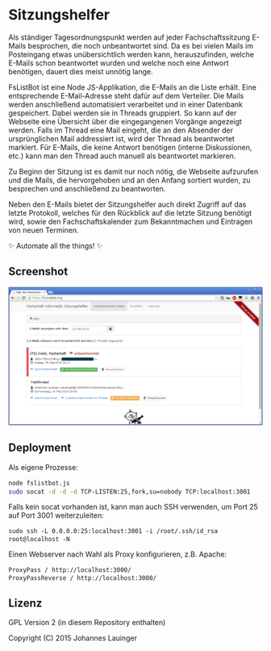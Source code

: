 # Sitzungshelfer

Als ständiger Tagesordnungspunkt werden auf jeder Fachschaftssitzung E-Mails besprochen, die noch unbeantwortet sind. Da es bei vielen Mails im Posteingang etwas unübersichtlich werden kann, herauszufinden, welche E-Mails schon beantwortet wurden und welche noch eine Antwort benötigen, dauert dies meist unnötig lange.

FsListBot ist eine Node JS-Applikation, die E-Mails an die Liste erhält. Eine entsprechende E-Mail-Adresse steht dafür auf dem Verteiler. Die Mails werden anschließend automatisiert verarbeitet und in einer Datenbank gespeichert. Dabei werden sie in Threads gruppiert. So kann auf der Webseite eine Übersicht über die eingegangenen Vorgänge angezeigt werden. Falls im Thread eine Mail eingeht, die an den Absender der ursprünglichen Mail addressiert ist, wird der Thread als beantwortet markiert. Für E-Mails, die keine Antwort benötigen (interne Diskussionen, etc.) kann man den Thread auch manuell als beantwortet markieren.

Zu Beginn der Sitzung ist es damit nur noch nötig, die Webseite aufzurufen und die Mails, die hervorgehoben und an den Anfang sortiert wurden, zu besprechen und anschließend zu beantworten.

Neben den E-Mails bietet der Sitzungshelfer auch direkt Zugriff auf das letzte Protokoll, welches für den Rückblick auf die letzte Sitzung benötigt wird, sowie den Fachschaftskalender zum Bekanntmachen und Eintragen von neuen Terminen.

:sparkles: Automate all the things! :sparkles:

## Screenshot

![FsListBot in Aktion](screenshot.png)

## Deployment

Als eigene Prozesse:

```bash
node fslistbot.js
sudo socat -d -d -d TCP-LISTEN:25,fork,su=nobody TCP:localhost:3001
```

Falls kein socat vorhanden ist, kann man auch SSH verwenden, um Port 25 auf Port 3001 weiterzuleiten:

    sudo ssh -L 0.0.0.0:25:localhost:3001 -i /root/.ssh/id_rsa root@localhost -N


Einen Webserver nach Wahl als Proxy konfigurieren, z.B. Apache:

```
ProxyPass / http://localhost:3000/
ProxyPassReverse / http://localhost:3000/
```

## Lizenz

GPL Version 2 (in diesem Repository enthalten)

Copyright (C) 2015 Johannes Lauinger
